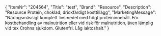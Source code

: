 {
  "ItemNr": "204564",
  "Title": "test",
  "Brand": "Resource",
  "Description": "Resource Protein, choklad, drickfärdigt kosttillägg",
  "MarketingMessage": "Näringsmässigt komplett livsmedel med högt proteininnehåll. För kostbehandling av malnutrition eller vid risk för malnutrition, även lämplig vid tex Crohns sjukdom. Glutenfri. Låg laktoshalt."
}